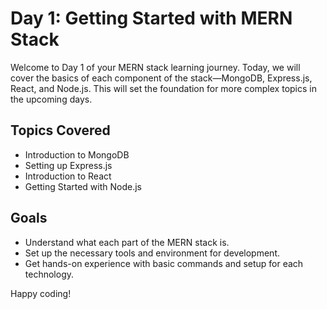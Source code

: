 # Day 1: Getting Started with MERN Stack

Welcome to Day 1 of your MERN stack learning journey. Today, we will cover the basics of each component of the stack—MongoDB, Express.js, React, and Node.js. This will set the foundation for more complex topics in the upcoming days.

## Topics Covered
- Introduction to MongoDB
- Setting up Express.js
- Introduction to React
- Getting Started with Node.js

## Goals
- Understand what each part of the MERN stack is.
- Set up the necessary tools and environment for development.
- Get hands-on experience with basic commands and setup for each technology.

Happy coding!
